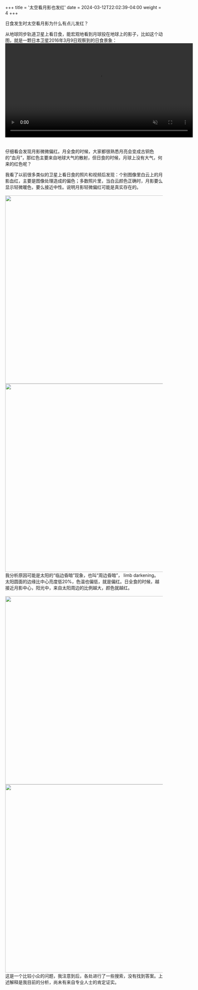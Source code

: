 +++
title = '太空看月影也发红'
date = 2024-03-12T22:02:39-04:00
weight = 4
+++

日食发生时太空看月影为什么有点儿发红？

从地球同步轨道卫星上看日食，能宏观地看到月球投在地球上的影子，比如这个动图，就是一颗日本卫星2016年3月9日观察到的日食景象：<br>
<video width="0" controls>
  <source src="/selene/images/solar_eclipse_himawari.m4v" type="video/mp4">
</video>
<video width="600" autoplay loop muted style="display: block; margin: auto;">
  <source src="/selene/images/solar_eclipse_himawari.m4v" type="video/mp4">
  Your browser does not support the video tag.
</video>
<br>
<br>
仔细看会发现月影微微偏红。月全食的时候，大家都很熟悉月亮会变成古铜色的“血月”，那红色主要来自地球大气的散射，但日食的时候，月球上没有大气，何来的红色呢？

我看了以前很多类似的卫星上看日食的照片和视频后发现：个别图像里白云上的月影血红，主要是图像处理造成的偏色；多数照片里，当白云颜色正确时，月影要么显示轻微暖色，要么接近中性。说明月影轻微偏红可能是真实存在的。<br>
<br>
<img src="/selene/images/linbianhunan1.jpg" width="600" />
<br>
<img src="/selene/images/linbianhunan2.jpg" width="600" />
<br>
我分析原因可能是太阳的“临边昏暗”现象，也叫“周边昏暗”， limb darkening。太阳圆面的边缘比中心亮度低20%，色温也偏低，就是偏红。日全食的时候，越接近月影中心，阳光中，来自太阳周边的比例越大，颜色就越红。<br>
<br>
<img src="/selene/images/linbianhunan3.jpg" width="600" />
<br>
<img src="/selene/images/linbianhunan4.jpg" width="600" />
<br>
这是一个比较小众的问题，我注意到后，各处进行了一些搜索，没有找到答案。上述解释是我目前的分析，尚未有来自专业人士的肯定证实。